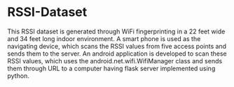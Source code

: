 # RSSI-Dataset
This RSSI dataset is generated through WiFi fingerprinting in a 22 feet wide and 34 feet long indoor environment.
A smart phone is used as the navigating device, which scans the RSSI values from five access points and sends them to the server.
An android application is developed to scan these RSSI values, which uses the android.net.wifi.WifiManager class and sends them through URL to a computer having flask server implemented using python. 

